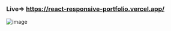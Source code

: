 ### Live=> https://react-responsive-portfolio.vercel.app/

![image](https://user-images.githubusercontent.com/112820784/202006306-4879f423-b8c0-406d-a503-597a4608c7fa.png)
